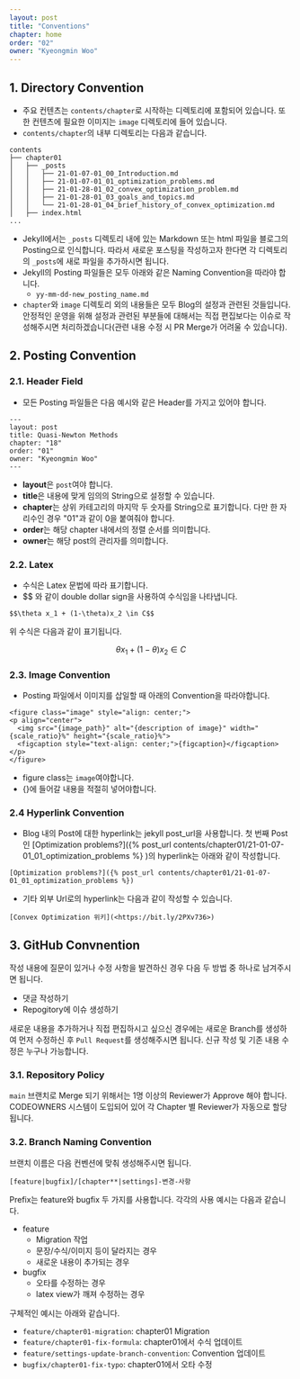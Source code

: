 ```yaml
---
layout: post
title: "Conventions"
chapter: home
order: "02"
owner: "Kyeongmin Woo"
---
```


## 1. Directory Convention

- 주요 컨텐츠는 `contents/chapter`로 시작하는 디렉토리에 포함되어 있습니다. 또한 컨텐츠에 필요한 이미지는 `image` 디렉토리에 들어 있습니다.
- `contents/chapter`의 내부 디렉토리는 다음과 같습니다.

```
contents
├── chapter01
│   ├── _posts
│   │   ├── 21-01-07-01_00_Introduction.md
│   │   ├── 21-01-07-01_01_optimization_problems.md
│   │   ├── 21-01-28-01_02_convex_optimization_problem.md
│   │   ├── 21-01-28-01_03_goals_and_topics.md
│   │   └── 21-01-28-01_04_brief_history_of_convex_optimization.md
│   ├── index.html
...
```

- Jekyll에서는 `_posts` 디렉토리 내에 있는 Markdown 또는 html 파일을 블로그의 Posting으로 인식합니다. 따라서 새로운 포스팅을 작성하고자 한다면 각 디렉토리의 `_posts`에 새로 파일을 추가하시면 됩니다.
- Jekyll의 Posting 파일들은 모두 아래와 같은 Naming Convention을 따라야 합니다.
    - `yy-mm-dd-new_posting_name.md`
- `chapter`와 `image` 디렉토리 외의 내용들은 모두 Blog의 설정과 관련된 것들입니다. 안정적인 운영을 위해 설정과 관련된 부분들에 대해서는 직접 편집보다는 이슈로 작성해주시면 처리하겠습니다(관련 내용 수정 시 PR Merge가 어려울 수 있습니다).

## 2. Posting Convention

### 2.1. Header Field

- 모든 Posting 파일들은 다음 예시와 같은 Header를 가지고 있어야 합니다.

```
---
layout: post
title: Quasi-Newton Methods
chapter: "18"
order: "01"
owner: "Kyeongmin Woo"
---
```

- **layout**은 `post`여야 합니다.
- **title**은 내용에 맞게 임의의 String으로 설정할 수 있습니다.
- **chapter**는 상위 카테고리의 마지막 두 숫자를 String으로 표기합니다. 다만 한 자리수인 경우 "01"과 같이 0을 붙여줘야 합니다.
- **order**는 해당 chapter 내에서의 정렬 순서를 의미합니다.
- **owner**는 해당 post의 관리자를 의미합니다.

### 2.2. Latex

- 수식은 Latex 문법에 따라 표기합니다.
- $$ 와 같이 double dollar sign을 사용하여 수식임을 나타냅니다.

```
$$\theta x_1 + (1-\theta)x_2 \in C$$
```

위 수식은 다음과 같이 표기됩니다.

$$\theta x_1 + (1-\theta)x_2 \in C$$

### 2.3. Image Convention

- Posting 파일에서 이미지를 삽일할 때 아래의 Convention을 따라야합니다.

```
<figure class="image" style="align: center;">
<p align="center">
  <img src="{image_path}" alt="{description of image}" width="{scale_ratio}%" height="{scale_ratio}%">
  <figcaption style="text-align: center;">{figcaption}</figcaption>
</p>
</figure>
```

- figure class는 `image`여야합니다.
- {}에 들어갈 내용을 적절히 넣어야합니다.

### 2.4 Hyperlink Convention

- Blog 내의 Post에 대한 hyperlink는 jekyll post_url을 사용합니다. 첫 번째 Post인 [Optimization problems?]({% post_url contents/chapter01/21-01-07-01_01_optimization_problems %}
)의 hyperlink는 아래와 같이 작성합니다.

```
[Optimization problems?]({% post_url contents/chapter01/21-01-07-01_01_optimization_problems %})
```

- 기타 외부 Url로의 hyperlink는 다음과 같이 작성할 수 있습니다.

```
[Convex Optimization 위키](<https://bit.ly/2PXv736>)
```

## 3. GitHub Convnention

작성 내용에 질문이 있거나 수정 사항을 발견하신 경우 다음 두 방법 중 하나로 남겨주시면 됩니다.

- 댓글 작성하기
- Repogitory에 이슈 생성하기

새로운 내용을 추가하거나 직접 편집하시고 싶으신 경우에는 새로운 Branch를 생성하여 먼저 수정하신 후 `Pull Request`를 생성해주시면 됩니다. 신규 작성 및 기존 내용 수정은 누구나 가능합니다.

### 3.1. Repository Policy

`main` 브랜치로 Merge 되기 위해서는 1명 이상의 Reviewer가 Approve 해야 합니다. CODEOWNERS 시스템이 도입되어 있어 각 Chapter 별 Reviewer가 자동으로 할당됩니다.

### 3.2. Branch Naming Convention

브랜치 이름은 다음 컨벤션에 맞춰 생성해주시면 됩니다.

```
[feature|bugfix]/[chapter**|settings]-변경-사항
```

Prefix는 feature와 bugfix 두 가지를 사용합니다. 각각의 사용 예시는 다음과 같습니다.

- feature
  - Migration 작업
  - 문장/수식/이미지 등이 달라지는 경우
  - 새로운 내용이 추가되는 경우
- bugfix
  - 오타를 수정하는 경우
  - latex view가 깨져 수정하는 경우 

구체적인 예시는 아래와 같습니다.

- `feature/chapter01-migration`: chapter01 Migration
- `feature/chapter01-fix-formula`: chapter01에서 수식 업데이트 
- `feature/settings-update-branch-convention`: Convention 업데이트
- `bugfix/chapter01-fix-typo`: chapter01에서 오타 수정

